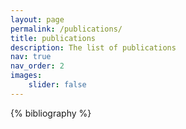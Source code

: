 ```yaml
---
layout: page
permalink: /publications/
title: publications
description: The list of publications
nav: true
nav_order: 2
images:
    slider: false
---
```


<!-- _pages/publications.md -->

<!-- Bibsearch Feature -->


<div class="publications">

{% bibliography %}

</div>
